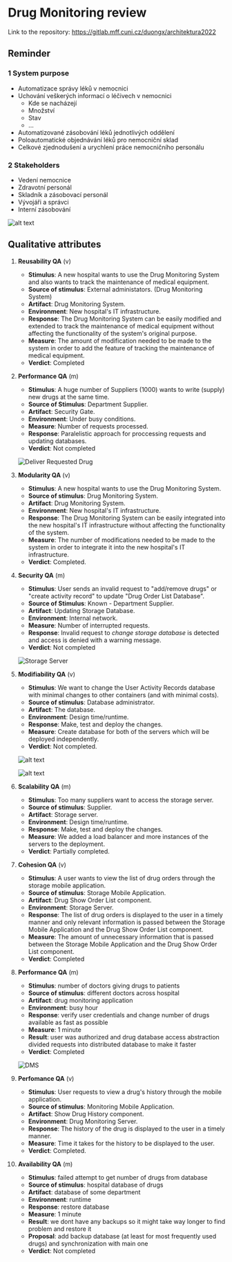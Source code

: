 # Drug Monitoring review
Link to the repository: https://gitlab.mff.cuni.cz/duongx/architektura2022

## Reminder
### 1 System purpose
   - Automatizace správy léků v nemocnici
   - Uchování veškerých informací o léčivech v nemocnici
        - Kde se nacházejí
        - Množství
        - Stav
        - … 
   - Automatizované zásobování léků jednotlivých oddělení
   - Poloautomatické objednávání léků pro nemocniční sklad
   - Celkové zjednodušení a urychlení práce nemocničního personálu
### 2 Stakeholders
   - Vedení nemocnice 
   - Zdravotní personál
   - Skladník a zásobovací personál
   - Vývojáři a správci 
   - Interní zásobování

   ![alt text](https://github.com/luk27official/NSWI130/blob/ae69816967164d31e3e220759b168c1beff4f902/review-dm/img/structurizr-System_context.png)&nbsp;&nbsp;&nbsp;&nbsp;

## Qualitative attributes
1. **Reusability QA** (v)
   - **Stimulus**: A new hospital wants to use the Drug Monitoring System and also wants to track the maintenance of medical equipment.
   - **Source of stimulus**: External administators. (Drug Monitoring System)
   - **Artifact**: Drug Monitoring System.
   - **Environment**: New hospital's IT infrastructure.
   - **Response**: The Drug Monitoring System can be easily modified and extended to track the maintenance of medical equipment without affecting the functionality of the system's original purpose.
   - **Measure**: The amount of modification needed to be made to the system in order to add the feature of tracking the maintenance of medical equipment.
   - **Verdict**: Completed

2. **Performance QA** (m)
   - **Stimulus**: A huge number of Suppliers (1000) wants to write (supply) new drugs at the same time.
   - **Source of Stimulus**: Department Supplier.
   - **Artifact**: Security Gate.
   - **Environment**: Under busy conditions.
   - **Measure**: Number of requests processed.
   - **Response**: Paralelistic approach for proccessing requests and updating databases.
   - **Verdict**: Not completed  

   ![Deliver Requested Drug](/review-dm/img/deliver-requested-drug.svg)&nbsp;&nbsp;&nbsp;&nbsp;

3. **Modularity QA** (v)
   - **Stimulus**: A new hospital wants to use the Drug Monitoring System.
   - **Source of stimulus**: Drug Monitoring System.
   - **Artifact**: Drug Monitoring System.
   - **Environment**: New hospital's IT infrastructure.
   - **Response**: The Drug Monitoring System can be easily integrated into the new hospital's IT infrastructure without affecting the functionality of the system.
   - **Measure**: The number of modifications needed to be made to the system in order to integrate it into the new hospital's IT infrastructure.
   - **Verdict**: Completed.   

4. **Security QA** (m)
   - **Stimulus**: User sends an invalid request to "add/remove drugs" or "create activity record" to update "Drug Order List Database".
   - **Source of Stimulus**: Known - Department Supplier.
   - **Artifact**: Updating Storage Database.
   - **Environment**: Internal network.
   - **Measure**: Number of interrupted requests.
   - **Response**: Invalid request to *change storage database* is detected and access is denied with a warning message.
   - **Verdict**: Not completed   

   ![Storage Server](/review-dm/img/storage-server.svg)&nbsp;&nbsp;&nbsp;&nbsp;

5. **Modifiability QA** (v)
   - **Stimulus**: We want to change the User Activity Records database with minimal changes to other containers (and with minimal costs).
   - **Source of stimulus**: Database administrator.
   - **Artifact**: The database.
   - **Environment**: Design time/runtime.
   - **Response**: Make, test and deploy the changes.
   - **Measure**: Create database for both of the servers which will be deployed independently.
   - **Verdict**: Not completed.

   ![alt text](https://github.com/luk27official/NSWI130/blob/ffb202fa28f59e925f1358c39c3ea8c9af7f3a90/review-dm/img/structurizr-Deployment-Before.png)&nbsp;&nbsp;&nbsp;&nbsp;

    ![alt text](https://github.com/luk27official/NSWI130/blob/ffb202fa28f59e925f1358c39c3ea8c9af7f3a90/review-dm/img/structurizr-Deployment-After.png)&nbsp;&nbsp;&nbsp;&nbsp;

6. **Scalability QA** (m)
   - **Stimulus**: Too many suppliers want to access the storage server.
   - **Source of stimulus**: Supplier.
   - **Artifact**: Storage server.
   - **Environment**: Design time/runtime.
   - **Response**: Make, test and deploy the changes.
   - **Measure**: We added a load balancer and more instances of the servers to the deployment.
   - **Verdict**: Partially completed.

7. **Cohesion QA** (v)
   - **Stimulus**: A user wants to view the list of drug orders through the storage mobile application.
   - **Source of stimulus**: Storage Mobile Application.
   - **Artifact**: Drug Show Order List component.
   - **Environment**: Storage Server.
   - **Response**: The list of drug orders is displayed to the user in a timely manner and only relevant information is passed between the Storage Mobile Application and the Drug Show Order List component.
   - **Measure**: The amount of unnecessary information that is passed between the Storage Mobile Application and the Drug Show Order List component.
   - **Verdict**: Completed
   
8. **Performance QA** (m)
   - **Stimulus**: number of doctors giving drugs to patients
   - **Source of stimulus**: different doctors across hospital
   - **Artifact**: drug monitoring application
   - **Environment**: busy hour
   - **Response**: verify user credentials and change number of drugs available as fast as possible
   - **Measure**: 1 minute
   - **Result**: user was authorized and drug database access abstraction divided requests into distributed database to make it faster
   - **Verdict**: Completed   

   ![DMS](/review-dm/img/server.svg)&nbsp;&nbsp;&nbsp;&nbsp;

9. **Perfomance QA** (v)
   - **Stimulus**: User requests to view a drug's history through the mobile application.
   - **Source of stimulus**: Monitoring Mobile Application.
   - **Artifact**: Show Drug History component.
   - **Environment**: Drug Monitoring Server.
   - **Response**: The history of the drug is displayed to the user in a timely manner.
   - **Measure**: Time it takes for the history to be displayed to the user.
   - **Verdict**: Completed.

10. **Availability QA** (m)
    - **Stimulus**: failed attempt to get number of drugs from database
    - **Source of stimulus**: hospital database of drugs
    - **Artifact**: database of some department
    - **Environment**: runtime
    - **Response**: restore database 
    - **Measure**: 1 minute
    - **Result**: we dont have any backups so it might take way longer to find problem and restore it
    - **Proposal**: add backup database (at least for most frequently used drugs) and synchronization with main one
    - **Verdict**: Not completed
